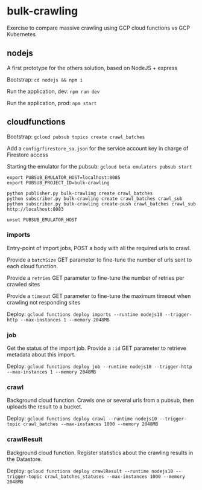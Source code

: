# bulk-crawling

Exercise to compare massive crawling using GCP cloud functions vs GCP Kubernetes

## nodejs

A first prototype for the others solution, based on NodeJS + express

Bootstrap: `cd nodejs && npm i`

Run the application, dev: `npm run dev`

Run the application, prod: `npm start`

## cloudfunctions

Bootstrap: `gcloud pubsub topics create crawl_batches`

Add a `config/firestore_sa.json` for the service account key in charge of Firestore access

Starting the emulator for the pubsub: `gcloud beta emulators pubsub start`

```
export PUBSUB_EMULATOR_HOST=localhost:8085
export PUBSUB_PROJECT_ID=bulk-crawling
```

```
python publisher.py bulk-crawling create crawl_batches
python subscriber.py bulk-crawling create crawl_batches crawl_sub
python subscriber.py bulk-crawling create-push crawl_batches crawl_sub http://localhost:8083

unset PUBSUB_EMULATOR_HOST
```

### imports

Entry-point of import jobs, POST a body with all the required urls to crawl.

Provide a `batchSize` GET parameter to fine-tune the number of urls sent to each cloud function.

Provide a `retries` GET parameter to fine-tune the number of retries per crawled sites

Provide a `timeout` GET parameter to fine-tune the maximum timeout when crawling not responding sites

Deploy: `gcloud functions deploy imports --runtime nodejs10 --trigger-http --max-instances 1 --memory 2048MB`

### job

Get the status of the import job. Provide a `:id` GET parameter to retrieve metadata about this import.

Deploy: `gcloud functions deploy job --runtime nodejs10 --trigger-http --max-instances 1 --memory 2048MB`

### crawl

Background cloud function. Crawls one or several urls from a pubsub, then uploads the result
to a bucket.

Deploy: `gcloud functions deploy crawl --runtime nodejs10 --trigger-topic crawl_batches --max-instances 1000 --memory 2048MB`

### crawlResult

Background cloud function. Register statistics about the crawling results in the Datastore.

Deploy: `gcloud functions deploy crawlResult --runtime nodejs10 --trigger-topic crawl_batches_statuses --max-instances 1000 --memory 2048MB`
